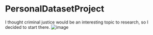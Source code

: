 # PersonalDatasetProject

I thought criminal justice would be an interesting topic to research, so I decided to start there. 
![image](https://user-images.githubusercontent.com/91351877/144724818-7b460bfc-492c-417e-b692-28e761858034.png)
